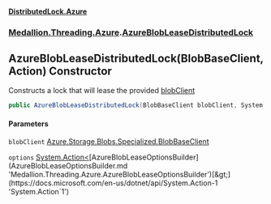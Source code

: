 #### [DistributedLock.Azure](README.md 'README')
### [Medallion.Threading.Azure](Medallion.Threading.Azure.md 'Medallion.Threading.Azure').[AzureBlobLeaseDistributedLock](AzureBlobLeaseDistributedLock.md 'Medallion.Threading.Azure.AzureBlobLeaseDistributedLock')

## AzureBlobLeaseDistributedLock(BlobBaseClient, Action<AzureBlobLeaseOptionsBuilder>) Constructor

Constructs a lock that will lease the provided [blobClient](AzureBlobLeaseDistributedLock..ctor.PPb+8c/p7LTz4wSm4vPWGg.md#Medallion.Threading.Azure.AzureBlobLeaseDistributedLock.AzureBlobLeaseDistributedLock(BlobBaseClient,System.Action_Medallion.Threading.Azure.AzureBlobLeaseOptionsBuilder_).blobClient 'Medallion.Threading.Azure.AzureBlobLeaseDistributedLock.AzureBlobLeaseDistributedLock(BlobBaseClient, System.Action<Medallion.Threading.Azure.AzureBlobLeaseOptionsBuilder>).blobClient')

```csharp
public AzureBlobLeaseDistributedLock(BlobBaseClient blobClient, System.Action<Medallion.Threading.Azure.AzureBlobLeaseOptionsBuilder>? options=null);
```
#### Parameters

<a name='Medallion.Threading.Azure.AzureBlobLeaseDistributedLock.AzureBlobLeaseDistributedLock(BlobBaseClient,System.Action_Medallion.Threading.Azure.AzureBlobLeaseOptionsBuilder_).blobClient'></a>

`blobClient` [Azure.Storage.Blobs.Specialized.BlobBaseClient](https://docs.microsoft.com/en-us/dotnet/api/Azure.Storage.Blobs.Specialized.BlobBaseClient 'Azure.Storage.Blobs.Specialized.BlobBaseClient')

<a name='Medallion.Threading.Azure.AzureBlobLeaseDistributedLock.AzureBlobLeaseDistributedLock(BlobBaseClient,System.Action_Medallion.Threading.Azure.AzureBlobLeaseOptionsBuilder_).options'></a>

`options` [System.Action&lt;](https://docs.microsoft.com/en-us/dotnet/api/System.Action-1 'System.Action`1')[AzureBlobLeaseOptionsBuilder](AzureBlobLeaseOptionsBuilder.md 'Medallion.Threading.Azure.AzureBlobLeaseOptionsBuilder')[&gt;](https://docs.microsoft.com/en-us/dotnet/api/System.Action-1 'System.Action`1')